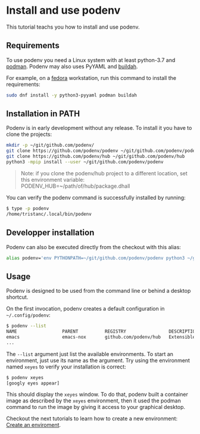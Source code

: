 # Install and use podenv

This tutorial teachs you how to install and use podenv.


## Requirements

To use podenv you need a Linux system with at least python-3.7 and [podman](https://podman.io).
Podenv may also uses PyYAML and [buildah](https://buildah.io).

For example, on a [fedora](https://getfedora.org) workstation, run this command to install the requirements:

```bash
sudo dnf install -y python3-pyyaml podman buildah
```

## Installation in PATH

Podenv is in early development without any release.
To install it you have to clone the projects:

```bash
mkdir -p ~/git/github.com/podenv/
git clone https://github.com/podenv/podenv ~/git/github.com/podenv/podenv
git clone https://github.com/podenv/hub ~/git/github.com/podenv/hub
python3 -mpip install --user ~/git/github.com/podenv/podenv
```

> Note: if you clone the podenv/hub project to a different location, set this
> environment variable: PODENV_HUB=~/path/of/hub/package.dhall

You can verify the podenv command is successfully installed by running:

```bash
$ type -p podenv
/home/tristanc/.local/bin/podenv
```

## Developper installation

Podenv can also be executed directly from the checkout with this alias:

```bash
alias podenv='env PYTHONPATH=~/git/github.com/podenv/podenv python3 ~/git/github.com/podenv/podenv/podenv/main.py'
```


## Usage

Podenv is designed to be used from the command line or behind a desktop shortcut.

On the first invocation, podenv creates a default configuration in `~/.config/podenv`:

```bash
$ podenv --list
NAME                 PARENT          REGISTRY                DESCRIPTION
emacs                emacs-nox       github.com/podenv/hub   Extensible text editor
...
```

The `--list` argument just list the available environments.
To start an environment, just use its name as the argument.
Try using the environment named `xeyes` to verify your installation is correct:

```bash
$ podenv xeyes
[googly eyes appear]
```

This should display the `xeyes` window. To do that, podenv built a container
image as described by the `xeyes` environment, then it used the podman command
to run the image by giving it access to your graphical desktop.

Checkout the next tutorials to learn how to create a new environment:
[Create an enviroment](./create.md).
